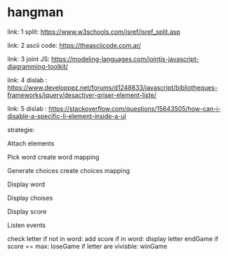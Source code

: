 # hangman

link: 1  split: https://www.w3schools.com/jsref/jsref_split.asp

link: 2 ascii code: https://theasciicode.com.ar/

link: 3 joint JS: https://modeling-languages.com/jointjs-javascript-diagramming-toolkit/ 

link: 4 dislab : https://www.developpez.net/forums/d1248833/javascript/bibliotheques-frameworks/jquery/desactiver-griser-element-liste/

link: 5 dislab : https://stackoverflow.com/questions/15643505/how-can-i-disable-a-specific-li-element-inside-a-ul

strategie:

Attach elements

Pick word
create word mapping

Generate choices
create choices mapping

Display word

Display choises

Display score

Listen events

check letter
       if not in word: add score
       if in word: display letter
       endGame 
       if score == max: loseGame
       if letter are vivisble: winGame
